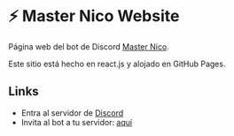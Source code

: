 # ⚡ Master Nico Website

Página web del bot de Discord [Master Nico](https://discord.com/oauth2/authorize?client_id=928357222617055372&scope=bot+applications.commands&permissions=8).

Este sitio está hecho en react.js y alojado en GitHub Pages.

## Links

- Entra al servidor de [Discord](https://discord.gg/FNsC4cDnTj)
- Invita al bot a tu servidor: [aquí](https://discord.com/oauth2/authorize?client_id=928357222617055372&scope=bot+applications.commands&permissions=8)
